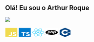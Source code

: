 ## Olá! Eu sou o Arthur Roque

<div align="left">
  <a href="https://github.com/thuroqq">
  <img height="180em" src="https://github-readme-stats.vercel.app/api/top-langs/?username=thuroqq&layout=compact&langs_count=7&theme=dracula"/>
</div>
  
  
 <div style="display: inline_block"><br>
  <img align="center" alt="Arthur-Js" height="30" width="40" src="https://raw.githubusercontent.com/devicons/devicon/master/icons/javascript/javascript-plain.svg">
  <img align="center" alt="Arthur-Ts" height="30" width="40" src="https://raw.githubusercontent.com/devicons/devicon/master/icons/typescript/typescript-plain.svg">
  <img align="center" alt="Arthur-rc" height="30" width="40" src="https://raw.githubusercontent.com/devicons/devicon/master/icons/react/react-original.svg">
  <img align="center" alt="Gabriel-PHP" height="30" width="40" src="https://raw.githubusercontent.com/devicons/devicon/master/icons/php/php-plain.svg">
  <img align="center" alt="Gabriel-C++" height="30" width="40" src="https://raw.githubusercontent.com/devicons/devicon/master/icons/cplusplus/cplusplus-plain.svg">

</div>
